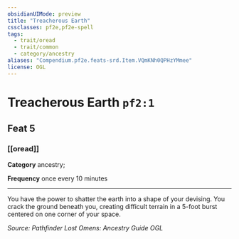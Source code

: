 ```yaml
---
obsidianUIMode: preview
title: "Treacherous Earth"
cssclasses: pf2e,pf2e-spell
tags:
  - trait/oread
  - trait/common
  - category/ancestry
aliases: "Compendium.pf2e.feats-srd.Item.VQmKNh0QPHzYMmee"
license: OGL
---
```

# Treacherous Earth `pf2:1`
## Feat 5
### [[oread]]

**Category** ancestry; 




**Frequency** once every 10 minutes

* * *

You have the power to shatter the earth into a shape of your devising. You crack the ground beneath you, creating difficult terrain in a 5-foot burst centered on one corner of your space.

*Source: Pathfinder Lost Omens: Ancestry Guide*
*OGL*
